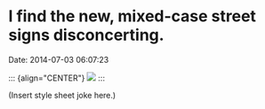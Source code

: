 I find the new, mixed-case street signs disconcerting.
======================================================

Date: 2014-07-03 06:07:23

::: {align="CENTER"}
[![](http://www.jwz.org/images/photo-974-thumb.jpg)](http://www.jwz.org/images/photo-974.jpg)
:::

(Insert style sheet joke here.)
